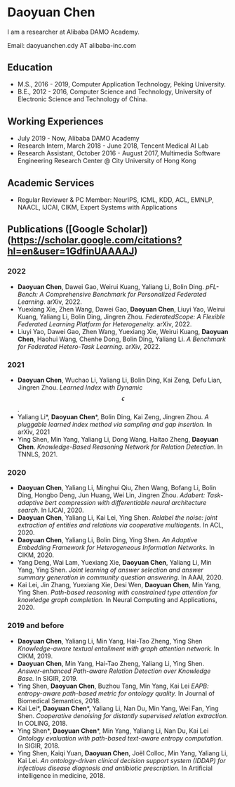 ###### &nbsp;

# Daoyuan Chen 
I am a researcher at Alibaba DAMO Academy.  

Email: daoyuanchen.cdy AT alibaba-inc.com


## Education

+ M.S., 2016 - 2019, Computer Application Technology, Peking University. 
+ B.E., 2012 - 2016, Computer Science and Technology, University of Electronic Science and Technology of China.


## Working Experiences

+ July 2019 - Now, Alibaba DAMO Academy
+ Research Intern, March 2018 - June 2018, Tencent Medical AI Lab
+ Research Assistant, October 2016 - August 2017, Multimedia Software Engineering Research Center @ City University of Hong Kong

## Academic Services
+ Regular Reviewer & PC Member: NeurIPS, ICML, KDD, ACL, EMNLP, NAACL, IJCAI, CIKM, Expert Systems with Applications

## Publications ([Google Scholar])(https://scholar.google.com/citations?hl=en&user=1GdfinUAAAAJ)

### 2022
+ **Daoyuan Chen**, Dawei Gao, Weirui Kuang, Yaliang Li, Bolin Ding. *pFL-Bench: A Comprehensive Benchmark for Personalized Federated Learning*. arXiv, 2022. 
+ Yuexiang Xie, Zhen Wang, Dawei Gao, **Daoyuan Chen**, Liuyi Yao, Weirui Kuang, Yaliang Li, Bolin Ding, Jingren Zhou. *FederatedScope: A Flexible Federated Learning Platform for Heterogeneity.* arXiv, 2022.  
+ Liuyi Yao, Dawei Gao, Zhen Wang, Yuexiang Xie, Weirui Kuang, **Daoyuan Chen**, Haohui Wang, Chenhe Dong, Bolin Ding, Yaliang Li. *A Benchmark for Federated Hetero-Task Learning.* arXiv, 2022. 

### 2021
+ **Daoyuan Chen**, Wuchao Li, Yaliang Li, Bolin Ding, Kai Zeng, Defu Lian, Jingren Zhou. *Learned Index with Dynamic $$\epsilon$$.* 
+ Yaliang Li\*, **Daoyuan Chen**\*, Bolin Ding, Kai Zeng, Jingren Zhou. *A pluggable learned index method via sampling and gap insertion.* In arXiv, 2021
+ Ying Shen, Min Yang, Yaliang Li, Dong Wang, Haitao Zheng, **Daoyuan Chen**. *Knowledge-Based Reasoning Network for Relation Detection.* In TNNLS, 2021.

### 2020
+ **Daoyuan Chen**, Yaliang Li, Minghui Qiu, Zhen Wang, Bofang Li, Bolin Ding, Hongbo Deng, Jun Huang, Wei Lin, Jingren Zhou. *Adabert: Task-adaptive bert compression with differentiable neural architecture search.* In IJCAI, 2020.
+ **Daoyuan Chen**, Yaliang Li, Kai Lei, Ying Shen. *Relabel the noise: joint extraction of entities and relations via cooperative multiagents.* In ACL, 2020.
+ **Daoyuan Chen**, Yaliang Li, Bolin Ding, Ying Shen. *An Adaptive Embedding Framework for Heterogeneous Information Networks.* In CIKM, 2020.  
+ Yang Deng, Wai Lam, Yuexiang Xie, **Daoyuan Chen**, Yaliang Li, Min Yang, Ying Shen. *Joint learning of answer selection and answer summary generation in community question answering.* In AAAI, 2020.  
+ Kai Lei, Jin Zhang, Yuexiang Xie, Desi Wen, **Daoyuan Chen**, Min Yang, Ying Shen. *Path-based reasoning with constrained type attention for knowledge graph completion.* In Neural Computing and Applications, 2020.

### 2019 and before
+ **Daoyuan Chen**, Yaliang Li, Min Yang, Hai-Tao Zheng, Ying Shen *Knowledge-aware textual entailment with graph attention network.* In CIKM, 2019.
+ **Daoyuan Chen**, Min Yang, Hai-Tao Zheng, Yaliang Li, Ying Shen. *Answer-enhanced Path-aware Relation Detection over Knowledge Base.* In SIGIR, 2019.
+ Ying Shen, **Daoyuan Chen**, Buzhou Tang, Min Yang, Kai Lei *EAPB: entropy-aware path-based metric for ontology quality.* In Journal of Biomedical Semantics, 2018.
+ Kai Lei\*, **Daoyuan Chen**\*, Yaliang Li, Nan Du, Min Yang, Wei Fan, Ying Shen. *Cooperative denoising for distantly supervised relation extraction.* In COLING, 2018.
+ Ying Shen\*, **Daoyuan Chen**\*, Min Yang, Yaliang Li, Nan Du, Kai Lei *Ontology evaluation with path-based text-aware entropy computation.* In SIGIR, 2018.
+ Ying Shen, Kaiqi Yuan, **Daoyuan Chen**, Joël Colloc, Min Yang, Yaliang Li, Kai Lei. *An ontology-driven clinical decision support system (IDDAP) for infectious disease diagnosis and antibiotic prescription.* In Artificial intelligence in medicine, 2018.
